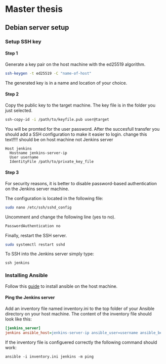 # Master thesis

## Debian server setup

### Setup SSH key

#### Step 1

Generate a key pair on the host machine with the ed25519 algorithm.

```bash
ssh-keygen -t ed25519 -C "name-of-host"
```

The generated key is in a name and location of your choice.

#### Step 2

Copy the public key to the target machine. The key file is in the folder you just selected.

```bash
ssh-copy-id -i /path/to/keyfile.pub user@target
```

You will be promted for the user password. After the succesfull transfer you should add a SSH configuration to make it easier to login. change this text!!!! should be on host machine not Jenkins server

```
Host jenkins
  Hostname jenkins-server-ip
  User username
  IdentityFile /path/to/private_key_file
```

#### Step 3

For security reasons, it is better to disable password-based authentication on the Jenkins server  machine.

The configuration is located in the following file:

```bash
sudo nano /etc/ssh/sshd_config
```

Uncomment and change the following line (yes to no).

```bash
PasswordAuthentication no
```

Finally, restart the SSH server.

```bash
sudo systemctl restart sshd
```

To SSH into the Jenkins server simply type:

```
ssh jenkins
```

### Installing Ansible

Follow this [guide](https://docs.ansible.com/ansible/latest/installation_guide/intro_installation.html) to install ansible on the host machine.

#### Ping the Jenkins server

Add an inventory file named inventory.ini to the top folder of your Ansible directory on your host machine. The content of the inventory file should look like this:

```ini
[jenkins_server]
jenkins ansible_host=jenkins-server-ip ansible_user=username ansible_become_password=sudo-password ansible_private_key_file=/path/to/private_key_file
```

If the inventory file is configuered correctly the following command should work:

```
ansible -i inventory.ini jenkins -m ping
```
